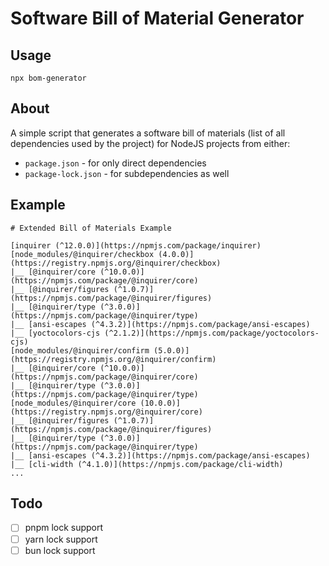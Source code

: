 # Software Bill of Material Generator

## Usage

```
npx bom-generator
```

## About

A simple script that generates a software bill of materials (list of all dependencies used by the project) for NodeJS projects from either:
- `package.json` - for only direct dependencies
- `package-lock.json` - for subdependencies as well

## Example

```
# Extended Bill of Materials Example

[inquirer (^12.0.0)](https://npmjs.com/package/inquirer)
[node_modules/@inquirer/checkbox (4.0.0)](https://registry.npmjs.org/@inquirer/checkbox)
|__ [@inquirer/core (^10.0.0)](https://npmjs.com/package/@inquirer/core)
|__ [@inquirer/figures (^1.0.7)](https://npmjs.com/package/@inquirer/figures)
|__ [@inquirer/type (^3.0.0)](https://npmjs.com/package/@inquirer/type)
|__ [ansi-escapes (^4.3.2)](https://npmjs.com/package/ansi-escapes)
|__ [yoctocolors-cjs (^2.1.2)](https://npmjs.com/package/yoctocolors-cjs)
[node_modules/@inquirer/confirm (5.0.0)](https://registry.npmjs.org/@inquirer/confirm)
|__ [@inquirer/core (^10.0.0)](https://npmjs.com/package/@inquirer/core)
|__ [@inquirer/type (^3.0.0)](https://npmjs.com/package/@inquirer/type)
[node_modules/@inquirer/core (10.0.0)](https://registry.npmjs.org/@inquirer/core)
|__ [@inquirer/figures (^1.0.7)](https://npmjs.com/package/@inquirer/figures)
|__ [@inquirer/type (^3.0.0)](https://npmjs.com/package/@inquirer/type)
|__ [ansi-escapes (^4.3.2)](https://npmjs.com/package/ansi-escapes)
|__ [cli-width (^4.1.0)](https://npmjs.com/package/cli-width)
...
```

## Todo
- [ ] pnpm lock support
- [ ] yarn lock support
- [ ] bun lock support 